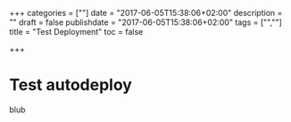 +++
categories = [""]
date = "2017-06-05T15:38:06+02:00"
description = ""
draft = false
publishdate = "2017-06-05T15:38:06+02:00"
tags = ["",""]
title = "Test Deployment"
toc = false

+++

# Test autodeploy

blub
